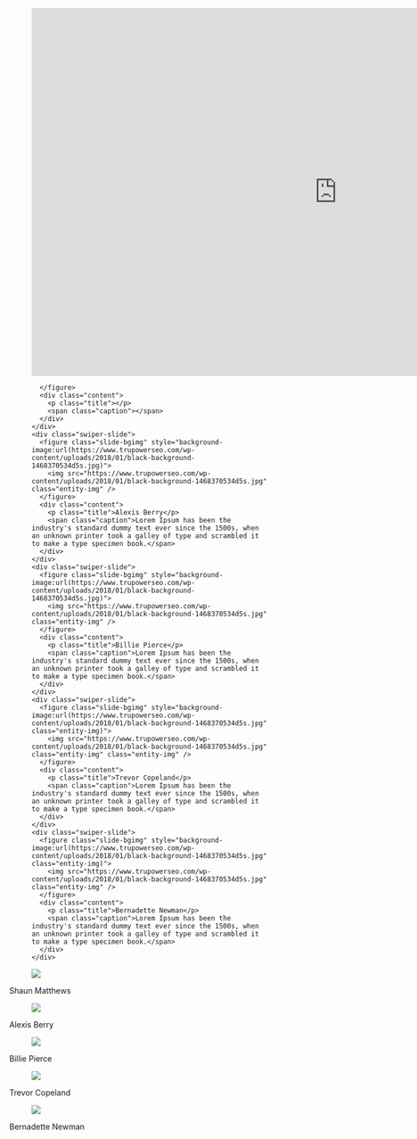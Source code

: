 <!DOCTYPE html>
<html lang="en" >
<head>
  <meta charset="UTF-8">
  <title>Seminario neuroanatomia</title>
  <link rel="stylesheet" href="https://cdnjs.cloudflare.com/ajax/libs/meyer-reset/2.0/reset.min.css">
<link rel='stylesheet' href='https://cdnjs.cloudflare.com/ajax/libs/Swiper/4.0.7/css/swiper.min.css'><link rel="stylesheet" href="https://drive.google.com/uc?export=view&id=1r3plwavpTfy_zCvXbJOYO6tcuCoaaTlv">

</head>
<body>
<!-- partial:index.partial.html -->
<div class="swiper-container main-slider loading">
  <div class="swiper-wrapper">
    <div class="swiper-slide">
      <figure class="slide-bgimg" style="background-image:url(https://www.trupowerseo.com/wp-content/uploads/2018/01/black-background-1468370534d5s.jpg)">
        
<iframe width="1095" height="660" frameborder="0" allowfullscreen="" webkitallowfullscreen="true" mozallowfullscreen="true" src="https://sketchfab.com/models/add35de24fda4ee6a66d07de2ffbf52f/embed?autostart=0&amp;transparent=1&amp;autospin=0&amp;ui_controls=0&amp;watermark=0&amp;stop_button=0&amp;desc_button=0"></iframe>

      </figure>
      <div class="content">
        <p class="title"></p>
        <span class="caption"></span>
      </div>
    </div>
    <div class="swiper-slide">
      <figure class="slide-bgimg" style="background-image:url(https://www.trupowerseo.com/wp-content/uploads/2018/01/black-background-1468370534d5s.jpg)">
        <img src="https://www.trupowerseo.com/wp-content/uploads/2018/01/black-background-1468370534d5s.jpg" class="entity-img" />
      </figure>
      <div class="content">
        <p class="title">Alexis Berry</p>
        <span class="caption">Lorem Ipsum has been the industry's standard dummy text ever since the 1500s, when an unknown printer took a galley of type and scrambled it to make a type specimen book.</span>
      </div>
    </div>
    <div class="swiper-slide">
      <figure class="slide-bgimg" style="background-image:url(https://www.trupowerseo.com/wp-content/uploads/2018/01/black-background-1468370534d5s.jpg)">
        <img src="https://www.trupowerseo.com/wp-content/uploads/2018/01/black-background-1468370534d5s.jpg" class="entity-img" />
      </figure>
      <div class="content">
        <p class="title">Billie	Pierce</p>
        <span class="caption">Lorem Ipsum has been the industry's standard dummy text ever since the 1500s, when an unknown printer took a galley of type and scrambled it to make a type specimen book.</span>
      </div>
    </div>
    <div class="swiper-slide">
      <figure class="slide-bgimg" style="background-image:url(https://www.trupowerseo.com/wp-content/uploads/2018/01/black-background-1468370534d5s.jpg" class="entity-img)">
        <img src="https://www.trupowerseo.com/wp-content/uploads/2018/01/black-background-1468370534d5s.jpg" class="entity-img" class="entity-img" />
      </figure>
      <div class="content">
        <p class="title">Trevor	Copeland</p>
        <span class="caption">Lorem Ipsum has been the industry's standard dummy text ever since the 1500s, when an unknown printer took a galley of type and scrambled it to make a type specimen book.</span>
      </div>
    </div>
    <div class="swiper-slide">
      <figure class="slide-bgimg" style="background-image:url(https://www.trupowerseo.com/wp-content/uploads/2018/01/black-background-1468370534d5s.jpg" class="entity-img)">
        <img src="https://www.trupowerseo.com/wp-content/uploads/2018/01/black-background-1468370534d5s.jpg" class="entity-img" />
      </figure>
      <div class="content">
        <p class="title">Bernadette	Newman</p>
        <span class="caption">Lorem Ipsum has been the industry's standard dummy text ever since the 1500s, when an unknown printer took a galley of type and scrambled it to make a type specimen book.</span>
      </div>
    </div>
  </div>
  <!-- If we need navigation buttons -->
  <div class="swiper-button-prev swiper-button-white"></div>
  <div class="swiper-button-next swiper-button-white"></div>
</div>

<!-- Thumbnail navigation -->
<div class="swiper-container nav-slider loading">
  <div class="swiper-wrapper" role="navigation">
    <div class="swiper-slide">
      <figure class="slide-bgimg" style="background-image:url(https://drive.google.com/uc?export=view&id=0B_koKn2rKOkLbVhsNzdIYmlfN1E)">
        <img src="https://drive.google.com/uc?export=view&id=0B_koKn2rKOkLbVhsNzdIYmlfN1E" class="entity-img" />
      </figure>
      <div class="content">
        <p class="title">Shaun Matthews</p>
      </div>
    </div>
    <div class="swiper-slide">
      <figure class="slide-bgimg" style="background-image:url(https://drive.google.com/uc?export=view&id=0B_koKn2rKOkLWTdaX3J5b1VueDg)">
        <img src="https://drive.google.com/uc?export=view&id=0B_koKn2rKOkLWTdaX3J5b1VueDg" class="entity-img" />
      </figure>
      <div class="content">
        <p class="title">Alexis Berry</p>
      </div>
    </div>
    <div class="swiper-slide">
      <figure class="slide-bgimg" style="background-image:url(https://drive.google.com/uc?export=view&id=0B_koKn2rKOkLRml1b3B6eXVqQ2s)">
        <img src="https://drive.google.com/uc?export=view&id=0B_koKn2rKOkLRml1b3B6eXVqQ2s" class="entity-img" />
      </figure>
      <div class="content">
        <p class="title">Billie	Pierce</p>
      </div>
    </div>
    <div class="swiper-slide">
      <figure class="slide-bgimg" style="background-image:url(https://drive.google.com/uc?export=view&id=0B_koKn2rKOkLVUpEems2ZXpHYVk)">
        <img src="https://drive.google.com/uc?export=view&id=0B_koKn2rKOkLVUpEems2ZXpHYVk" class="entity-img" />
      </figure>
      <div class="content">
        <p class="title">Trevor	Copeland</p>
      </div>
    </div>
    <div class="swiper-slide">
      <figure class="slide-bgimg" style="background-image:url(https://drive.google.com/uc?export=view&id=0B_koKn2rKOkLNXBIcEdOUFVIWmM)">
        <img src="https://drive.google.com/uc?export=view&id=0B_koKn2rKOkLNXBIcEdOUFVIWmM" class="entity-img" />
      </figure>
      <div class="content">
        <p class="title">Bernadette	Newman</p>
      </div>
    </div>
  </div>
</div>
<!-- partial -->
  <script src='https://cdnjs.cloudflare.com/ajax/libs/Swiper/4.0.7/js/swiper.min.js'></script><script  src="https://drive.google.com/uc?export=view&id=129brwkpl4dVi0FcVk8xBe-A3iykjf68i"></script>

</body>
</html>
